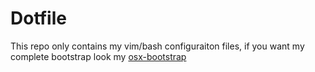 # Dotfile

This repo only contains my vim/bash configuraiton files, if you want my complete bootstrap look my [osx-bootstrap](https://github.com/erickbelfy/osx-bootstrap)
